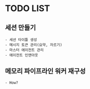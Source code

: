 # TODO LIST

## 세션 만들기
	- 세션 타이틀 생성
	- 메시지 토큰 관리(요약, 자르기)
	- 마스터 에이전트 관리
	- 에이전트 인앤아웃 
  
## 메모리 파이프라인 워커 재구성
    - How?
    